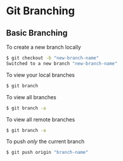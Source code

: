 # Git Branching

## Basic Branching

To create a new branch locally

```bash 
$ git checkout -b "new-branch-name"
Switched to a new branch "new-branch-name"
```

To view your local branches
```bash 
$ git branch
```

To view all branches 
```bash 
$ git branch -a
```

To view all remote branches 
```bash 
$ git branch -a
```

To push *only* the current branch
```bash 
$ git push origin "branch-name"
```